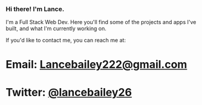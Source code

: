 ### Hi there! I'm Lance.

I'm a Full Stack Web Dev. Here you'll find some of the projects and apps I've built, and what I'm currently working on.

If you'd like to contact me, you can reach me at:

# Email: Lancebailey222@gmail.com
# Twitter: [@lancebailey26](https://www.twitter.com/lancebailey26)
